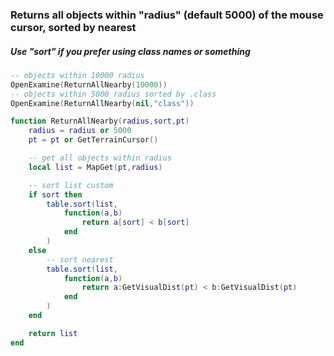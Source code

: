 ### Returns all objects within "radius" (default 5000) of the mouse cursor, sorted by nearest
##### Use "sort" if you prefer using class names or something

```lua
-- objects within 10000 radius
OpenExamine(ReturnAllNearby(10000))
-- objects within 5000 radius sorted by .class
OpenExamine(ReturnAllNearby(nil,"class"))
```

```lua
function ReturnAllNearby(radius,sort,pt)
	radius = radius or 5000
	pt = pt or GetTerrainCursor()

	-- get all objects within radius
	local list = MapGet(pt,radius)

	-- sort list custom
	if sort then
		table.sort(list,
			function(a,b)
				return a[sort] < b[sort]
			end
		)
	else
		-- sort nearest
		table.sort(list,
			function(a,b)
				return a:GetVisualDist(pt) < b:GetVisualDist(pt)
			end
		)
	end

	return list
end
```
